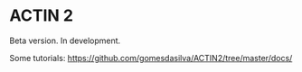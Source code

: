 # ACTIN 2

Beta version. In development.


Some tutorials: https://github.com/gomesdasilva/ACTIN2/tree/master/docs/
